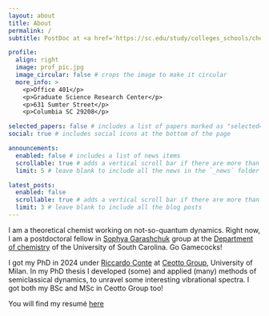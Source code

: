 ```yaml
---
layout: about
title: About
permalink: /
subtitle: PostDoc at <a href='https://sc.edu/study/colleges_schools/chemistry_and_biochemistry/index.php'>University of South Carolina</a> 

profile:
  align: right
  image: prof_pic.jpg
  image_circular: false # crops the image to make it circular
  more_info: >
    <p>Office 401</p>
    <p>Graduate Science Research Center</p>
    <p>631 Sumter Street</p>
    <p>Columbia SC 29208</p>

selected_papers: false # includes a list of papers marked as "selected={true}"
social: true # includes social icons at the bottom of the page

announcements:
  enabled: false # includes a list of news items
  scrollable: true # adds a vertical scroll bar if there are more than 3 news items
  limit: 5 # leave blank to include all the news in the `_news` folder

latest_posts:
  enabled: false
  scrollable: true # adds a vertical scroll bar if there are more than 3 new posts items
  limit: 3 # leave blank to include all the blog posts
---
```


I am a theoretical chemist working on not-so-quantum dynamics. Right now, I am a postdoctoral fellow in [Sophya Garashchuk](https://sc.edu/study/colleges_schools/chemistry_and_biochemistry/our_people/directory/garashchuk_sophya.php) group at the [Department of chemistry](https://sc.edu/study/colleges_schools/chemistry_and_biochemistry/index.php) of the University of South Carolina. Go Gamecocks!

I got my PhD in 2024 under [Riccardo Conte](https://sites.unimi.it/ceotto/about_RiccardoConte.html) at [Ceotto Group](https://sites.unimi.it/ceotto/index.html), University of Milan. In my PhD thesis I developed (some) and applied (many) methods of semiclassical dynamics, to unravel some interesting vibrational spectra. I got both my BSc and MSc in Ceotto Group too!

You will find my resumé [here](assets/pdf/GBotti_resume.pdf)
